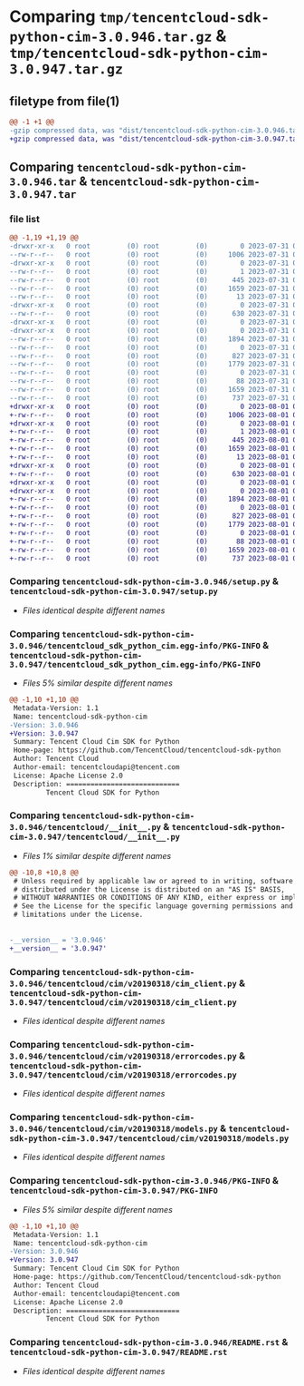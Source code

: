 # Comparing `tmp/tencentcloud-sdk-python-cim-3.0.946.tar.gz` & `tmp/tencentcloud-sdk-python-cim-3.0.947.tar.gz`

## filetype from file(1)

```diff
@@ -1 +1 @@
-gzip compressed data, was "dist/tencentcloud-sdk-python-cim-3.0.946.tar", last modified: Mon Jul 31 00:22:27 2023, max compression
+gzip compressed data, was "dist/tencentcloud-sdk-python-cim-3.0.947.tar", last modified: Tue Aug  1 00:33:37 2023, max compression
```

## Comparing `tencentcloud-sdk-python-cim-3.0.946.tar` & `tencentcloud-sdk-python-cim-3.0.947.tar`

### file list

```diff
@@ -1,19 +1,19 @@
-drwxr-xr-x   0 root         (0) root         (0)        0 2023-07-31 00:22:27.000000 tencentcloud-sdk-python-cim-3.0.946/
--rw-r--r--   0 root         (0) root         (0)     1006 2023-07-31 00:22:27.000000 tencentcloud-sdk-python-cim-3.0.946/setup.py
-drwxr-xr-x   0 root         (0) root         (0)        0 2023-07-31 00:22:27.000000 tencentcloud-sdk-python-cim-3.0.946/tencentcloud_sdk_python_cim.egg-info/
--rw-r--r--   0 root         (0) root         (0)        1 2023-07-31 00:22:27.000000 tencentcloud-sdk-python-cim-3.0.946/tencentcloud_sdk_python_cim.egg-info/dependency_links.txt
--rw-r--r--   0 root         (0) root         (0)      445 2023-07-31 00:22:27.000000 tencentcloud-sdk-python-cim-3.0.946/tencentcloud_sdk_python_cim.egg-info/SOURCES.txt
--rw-r--r--   0 root         (0) root         (0)     1659 2023-07-31 00:22:27.000000 tencentcloud-sdk-python-cim-3.0.946/tencentcloud_sdk_python_cim.egg-info/PKG-INFO
--rw-r--r--   0 root         (0) root         (0)       13 2023-07-31 00:22:27.000000 tencentcloud-sdk-python-cim-3.0.946/tencentcloud_sdk_python_cim.egg-info/top_level.txt
-drwxr-xr-x   0 root         (0) root         (0)        0 2023-07-31 00:22:27.000000 tencentcloud-sdk-python-cim-3.0.946/tencentcloud/
--rw-r--r--   0 root         (0) root         (0)      630 2023-07-31 00:22:27.000000 tencentcloud-sdk-python-cim-3.0.946/tencentcloud/__init__.py
-drwxr-xr-x   0 root         (0) root         (0)        0 2023-07-31 00:22:27.000000 tencentcloud-sdk-python-cim-3.0.946/tencentcloud/cim/
-drwxr-xr-x   0 root         (0) root         (0)        0 2023-07-31 00:22:27.000000 tencentcloud-sdk-python-cim-3.0.946/tencentcloud/cim/v20190318/
--rw-r--r--   0 root         (0) root         (0)     1894 2023-07-31 00:22:27.000000 tencentcloud-sdk-python-cim-3.0.946/tencentcloud/cim/v20190318/cim_client.py
--rw-r--r--   0 root         (0) root         (0)        0 2023-07-31 00:22:27.000000 tencentcloud-sdk-python-cim-3.0.946/tencentcloud/cim/v20190318/__init__.py
--rw-r--r--   0 root         (0) root         (0)      827 2023-07-31 00:22:27.000000 tencentcloud-sdk-python-cim-3.0.946/tencentcloud/cim/v20190318/errorcodes.py
--rw-r--r--   0 root         (0) root         (0)     1779 2023-07-31 00:22:27.000000 tencentcloud-sdk-python-cim-3.0.946/tencentcloud/cim/v20190318/models.py
--rw-r--r--   0 root         (0) root         (0)        0 2023-07-31 00:22:27.000000 tencentcloud-sdk-python-cim-3.0.946/tencentcloud/cim/__init__.py
--rw-r--r--   0 root         (0) root         (0)       88 2023-07-31 00:22:27.000000 tencentcloud-sdk-python-cim-3.0.946/setup.cfg
--rw-r--r--   0 root         (0) root         (0)     1659 2023-07-31 00:22:27.000000 tencentcloud-sdk-python-cim-3.0.946/PKG-INFO
--rw-r--r--   0 root         (0) root         (0)      737 2023-07-31 00:22:27.000000 tencentcloud-sdk-python-cim-3.0.946/README.rst
+drwxr-xr-x   0 root         (0) root         (0)        0 2023-08-01 00:33:37.000000 tencentcloud-sdk-python-cim-3.0.947/
+-rw-r--r--   0 root         (0) root         (0)     1006 2023-08-01 00:33:37.000000 tencentcloud-sdk-python-cim-3.0.947/setup.py
+drwxr-xr-x   0 root         (0) root         (0)        0 2023-08-01 00:33:37.000000 tencentcloud-sdk-python-cim-3.0.947/tencentcloud_sdk_python_cim.egg-info/
+-rw-r--r--   0 root         (0) root         (0)        1 2023-08-01 00:33:37.000000 tencentcloud-sdk-python-cim-3.0.947/tencentcloud_sdk_python_cim.egg-info/dependency_links.txt
+-rw-r--r--   0 root         (0) root         (0)      445 2023-08-01 00:33:37.000000 tencentcloud-sdk-python-cim-3.0.947/tencentcloud_sdk_python_cim.egg-info/SOURCES.txt
+-rw-r--r--   0 root         (0) root         (0)     1659 2023-08-01 00:33:37.000000 tencentcloud-sdk-python-cim-3.0.947/tencentcloud_sdk_python_cim.egg-info/PKG-INFO
+-rw-r--r--   0 root         (0) root         (0)       13 2023-08-01 00:33:37.000000 tencentcloud-sdk-python-cim-3.0.947/tencentcloud_sdk_python_cim.egg-info/top_level.txt
+drwxr-xr-x   0 root         (0) root         (0)        0 2023-08-01 00:33:37.000000 tencentcloud-sdk-python-cim-3.0.947/tencentcloud/
+-rw-r--r--   0 root         (0) root         (0)      630 2023-08-01 00:33:37.000000 tencentcloud-sdk-python-cim-3.0.947/tencentcloud/__init__.py
+drwxr-xr-x   0 root         (0) root         (0)        0 2023-08-01 00:33:37.000000 tencentcloud-sdk-python-cim-3.0.947/tencentcloud/cim/
+drwxr-xr-x   0 root         (0) root         (0)        0 2023-08-01 00:33:37.000000 tencentcloud-sdk-python-cim-3.0.947/tencentcloud/cim/v20190318/
+-rw-r--r--   0 root         (0) root         (0)     1894 2023-08-01 00:33:37.000000 tencentcloud-sdk-python-cim-3.0.947/tencentcloud/cim/v20190318/cim_client.py
+-rw-r--r--   0 root         (0) root         (0)        0 2023-08-01 00:33:37.000000 tencentcloud-sdk-python-cim-3.0.947/tencentcloud/cim/v20190318/__init__.py
+-rw-r--r--   0 root         (0) root         (0)      827 2023-08-01 00:33:37.000000 tencentcloud-sdk-python-cim-3.0.947/tencentcloud/cim/v20190318/errorcodes.py
+-rw-r--r--   0 root         (0) root         (0)     1779 2023-08-01 00:33:37.000000 tencentcloud-sdk-python-cim-3.0.947/tencentcloud/cim/v20190318/models.py
+-rw-r--r--   0 root         (0) root         (0)        0 2023-08-01 00:33:37.000000 tencentcloud-sdk-python-cim-3.0.947/tencentcloud/cim/__init__.py
+-rw-r--r--   0 root         (0) root         (0)       88 2023-08-01 00:33:37.000000 tencentcloud-sdk-python-cim-3.0.947/setup.cfg
+-rw-r--r--   0 root         (0) root         (0)     1659 2023-08-01 00:33:37.000000 tencentcloud-sdk-python-cim-3.0.947/PKG-INFO
+-rw-r--r--   0 root         (0) root         (0)      737 2023-08-01 00:33:37.000000 tencentcloud-sdk-python-cim-3.0.947/README.rst
```

### Comparing `tencentcloud-sdk-python-cim-3.0.946/setup.py` & `tencentcloud-sdk-python-cim-3.0.947/setup.py`

 * *Files identical despite different names*

### Comparing `tencentcloud-sdk-python-cim-3.0.946/tencentcloud_sdk_python_cim.egg-info/PKG-INFO` & `tencentcloud-sdk-python-cim-3.0.947/tencentcloud_sdk_python_cim.egg-info/PKG-INFO`

 * *Files 5% similar despite different names*

```diff
@@ -1,10 +1,10 @@
 Metadata-Version: 1.1
 Name: tencentcloud-sdk-python-cim
-Version: 3.0.946
+Version: 3.0.947
 Summary: Tencent Cloud Cim SDK for Python
 Home-page: https://github.com/TencentCloud/tencentcloud-sdk-python
 Author: Tencent Cloud
 Author-email: tencentcloudapi@tencent.com
 License: Apache License 2.0
 Description: ============================
         Tencent Cloud SDK for Python
```

### Comparing `tencentcloud-sdk-python-cim-3.0.946/tencentcloud/__init__.py` & `tencentcloud-sdk-python-cim-3.0.947/tencentcloud/__init__.py`

 * *Files 1% similar despite different names*

```diff
@@ -10,8 +10,8 @@
 # Unless required by applicable law or agreed to in writing, software
 # distributed under the License is distributed on an "AS IS" BASIS,
 # WITHOUT WARRANTIES OR CONDITIONS OF ANY KIND, either express or implied.
 # See the License for the specific language governing permissions and
 # limitations under the License.
 
 
-__version__ = '3.0.946'
+__version__ = '3.0.947'
```

### Comparing `tencentcloud-sdk-python-cim-3.0.946/tencentcloud/cim/v20190318/cim_client.py` & `tencentcloud-sdk-python-cim-3.0.947/tencentcloud/cim/v20190318/cim_client.py`

 * *Files identical despite different names*

### Comparing `tencentcloud-sdk-python-cim-3.0.946/tencentcloud/cim/v20190318/errorcodes.py` & `tencentcloud-sdk-python-cim-3.0.947/tencentcloud/cim/v20190318/errorcodes.py`

 * *Files identical despite different names*

### Comparing `tencentcloud-sdk-python-cim-3.0.946/tencentcloud/cim/v20190318/models.py` & `tencentcloud-sdk-python-cim-3.0.947/tencentcloud/cim/v20190318/models.py`

 * *Files identical despite different names*

### Comparing `tencentcloud-sdk-python-cim-3.0.946/PKG-INFO` & `tencentcloud-sdk-python-cim-3.0.947/PKG-INFO`

 * *Files 5% similar despite different names*

```diff
@@ -1,10 +1,10 @@
 Metadata-Version: 1.1
 Name: tencentcloud-sdk-python-cim
-Version: 3.0.946
+Version: 3.0.947
 Summary: Tencent Cloud Cim SDK for Python
 Home-page: https://github.com/TencentCloud/tencentcloud-sdk-python
 Author: Tencent Cloud
 Author-email: tencentcloudapi@tencent.com
 License: Apache License 2.0
 Description: ============================
         Tencent Cloud SDK for Python
```

### Comparing `tencentcloud-sdk-python-cim-3.0.946/README.rst` & `tencentcloud-sdk-python-cim-3.0.947/README.rst`

 * *Files identical despite different names*

